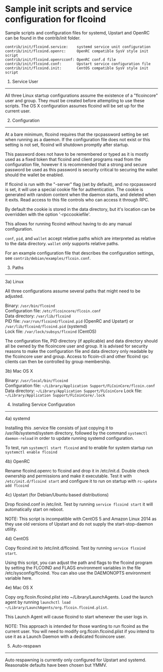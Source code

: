 Sample init scripts and service configuration for flcoind
==========================================================

Sample scripts and configuration files for systemd, Upstart and OpenRC
can be found in the contrib/init folder.

    contrib/init/flcoind.service:    systemd service unit configuration
    contrib/init/flcoind.openrc:     OpenRC compatible SysV style init script
    contrib/init/flcoind.openrcconf: OpenRC conf.d file
    contrib/init/flcoind.conf:       Upstart service configuration file
    contrib/init/flcoind.init:       CentOS compatible SysV style init script

1. Service User
---------------------------------

All three Linux startup configurations assume the existence of a "flcoincore" user
and group.  They must be created before attempting to use these scripts.
The OS X configuration assumes flcoind will be set up for the current user.

2. Configuration
---------------------------------

At a bare minimum, flcoind requires that the rpcpassword setting be set
when running as a daemon.  If the configuration file does not exist or this
setting is not set, flcoind will shutdown promptly after startup.

This password does not have to be remembered or typed as it is mostly used
as a fixed token that flcoind and client programs read from the configuration
file, however it is recommended that a strong and secure password be used
as this password is security critical to securing the wallet should the
wallet be enabled.

If flcoind is run with the "-server" flag (set by default), and no rpcpassword is set,
it will use a special cookie file for authentication. The cookie is generated with random
content when the daemon starts, and deleted when it exits. Read access to this file
controls who can access it through RPC.

By default the cookie is stored in the data directory, but it's location can be overridden
with the option '-rpccookiefile'.

This allows for running flcoind without having to do any manual configuration.

`conf`, `pid`, and `wallet` accept relative paths which are interpreted as
relative to the data directory. `wallet` *only* supports relative paths.

For an example configuration file that describes the configuration settings,
see `contrib/debian/examples/flcoin.conf`.

3. Paths
---------------------------------

3a) Linux

All three configurations assume several paths that might need to be adjusted.

Binary:              `/usr/bin/flcoind`  
Configuration file:  `/etc/flcoincore/flcoin.conf`  
Data directory:      `/var/lib/flcoind`  
PID file:            `/var/run/flcoind/flcoind.pid` (OpenRC and Upstart) or `/var/lib/flcoind/flcoind.pid` (systemd)  
Lock file:           `/var/lock/subsys/flcoind` (CentOS)  

The configuration file, PID directory (if applicable) and data directory
should all be owned by the flcoincore user and group.  It is advised for security
reasons to make the configuration file and data directory only readable by the
flcoincore user and group.  Access to flcoin-cli and other flcoind rpc clients
can then be controlled by group membership.

3b) Mac OS X

Binary:              `/usr/local/bin/flcoind`  
Configuration file:  `~/Library/Application Support/FLCoinCore/flcoin.conf`  
Data directory:      `~/Library/Application Support/FLCoinCore`
Lock file:           `~/Library/Application Support/FLCoinCore/.lock`

4. Installing Service Configuration
-----------------------------------

4a) systemd

Installing this .service file consists of just copying it to
/usr/lib/systemd/system directory, followed by the command
`systemctl daemon-reload` in order to update running systemd configuration.

To test, run `systemctl start flcoind` and to enable for system startup run
`systemctl enable flcoind`

4b) OpenRC

Rename flcoind.openrc to flcoind and drop it in /etc/init.d.  Double
check ownership and permissions and make it executable.  Test it with
`/etc/init.d/flcoind start` and configure it to run on startup with
`rc-update add flcoind`

4c) Upstart (for Debian/Ubuntu based distributions)

Drop flcoind.conf in /etc/init.  Test by running `service flcoind start`
it will automatically start on reboot.

NOTE: This script is incompatible with CentOS 5 and Amazon Linux 2014 as they
use old versions of Upstart and do not supply the start-stop-daemon utility.

4d) CentOS

Copy flcoind.init to /etc/init.d/flcoind. Test by running `service flcoind start`.

Using this script, you can adjust the path and flags to the flcoind program by
setting the FLCOIND and FLAGS environment variables in the file
/etc/sysconfig/flcoind. You can also use the DAEMONOPTS environment variable here.

4e) Mac OS X

Copy org.flcoin.flcoind.plist into ~/Library/LaunchAgents. Load the launch agent by
running `launchctl load ~/Library/LaunchAgents/org.flcoin.flcoind.plist`.

This Launch Agent will cause flcoind to start whenever the user logs in.

NOTE: This approach is intended for those wanting to run flcoind as the current user.
You will need to modify org.flcoin.flcoind.plist if you intend to use it as a
Launch Daemon with a dedicated flcoincore user.

5. Auto-respawn
-----------------------------------

Auto respawning is currently only configured for Upstart and systemd.
Reasonable defaults have been chosen but YMMV.
